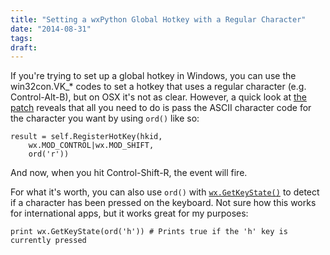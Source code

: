 ```yaml
---
title: "Setting a wxPython Global Hotkey with a Regular Character"
date: "2014-08-31"
tags:
draft: 
---
```


If you're trying to set up a global hotkey in Windows, you can use the win32con.VK_* codes to set a hotkey that uses a regular character (e.g. Control-Alt-B), but on OSX it's not as clear. However, a quick look at [the patch](http://trac.wxwidgets.org/changeset/67574) reveals that all you need to do is pass the ASCII character code for the character you want by using `ord()` like so: 

    result = self.RegisterHotKey(hkid,
        wx.MOD_CONTROL|wx.MOD_SHIFT,
        ord('r'))

And now, when you hit Control-Shift-R, the event will fire.

For what it's worth, you can also use `ord()` with [`wx.GetKeyState()`](http://www.wxpython.org/docs/api/wx-module.html#GetKeyState) to detect if a character has been pressed on the keyboard. Not sure how this works for international apps, but it works great for my purposes:

    print wx.GetKeyState(ord('h')) # Prints true if the 'h' key is currently pressed